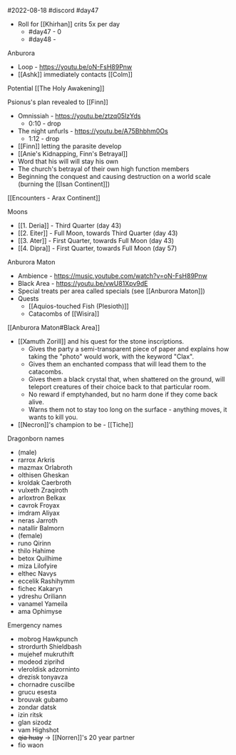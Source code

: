 #2022-08-18
#discord
#day47

- Roll for [[Khirhan]] crits 5x per day
	- #day47 - 0
	- #day48 - 

Anburora
- Loop - https://youtu.be/oN-FsH89Pnw
- [[Ashk]] immediately contacts [[Colm]]

Potential [[The Holy Awakening]]

Psionus's plan revealed to [[Finn]]
- Omnissiah - https://youtu.be/ztzq05IzYds
	- 0:10 - drop
- The night unfurls - https://youtu.be/A75Bhbhm0Os
	- 1:12 - drop
- [[Finn]] letting the parasite develop
- [[Anie's Kidnapping, Finn's Betrayal]]
- Word that his will will stay his own
- The church's betrayal of their own high function members
- Beginning the conquest and causing destruction on a world scale (burning the [[Isan Continent]])

[[Encounters - Arax Continent]]

Moons
- [[1. Deria]] - Third Quarter (day 43)
- [[2. Eiter]] - Full Moon, towards Third Quarter (day 43)
- [[3. Ater]] - First Quarter, towards Full Moon (day 43)
- [[4. Dipra]] - First Quarter, towards Full Moon (day 57)

Anburora Maton
- Ambience - https://music.youtube.com/watch?v=oN-FsH89Pnw
- Black Area - https://youtu.be/vwU81Xpv9dE
- Special treats per area called specials (see [[Anburora Maton]])
- Quests
	- [[Aquios-touched Fish (Plesioth)]]
	- Catacombs of [[Wisira]]

[[Anburora Maton#Black Area]]
- [[Xamuth Zorill]] and his quest for the stone inscriptions.
	- Gives the party a semi-transparent piece of paper and explains how taking the "photo" would work, with the keyword "Clax".
	- Gives them an enchanted compass that will lead them to the catacombs.
	- Gives them a black crystal that, when shattered on the ground, will teleport creatures of their choice back to that particular room.
	- No reward if emptyhanded, but no harm done if they come back alive.
	- Warns them not to stay too long on the surface - anything moves, it wants to kill you.
- [[Necron]]'s champion to be - [[Tiche]]

Dragonborn names
- (male)
- rarrox Arkris  
- mazmax Orlabroth  
- olthisen Gheskan  
- kroldak Caerbroth  
- vulxeth Zraqiroth  
- arloxtron Belkax  
- cavrok Froyax  
- imdram Aliyax  
- neras Jarroth  
- natallir Balmorn
- (female)
- runo Qirinn  
- thilo Hahime  
- betox Quilhime  
- miza Lilofyire  
- elthec Navys  
- eccelik Rashihymm  
- fichec Kakaryn  
- ydreshu Oriliann  
- vanamel Yameila  
- ama Ophimyse

Emergency names
- mobrog Hawkpunch 
- strordurth Shieldbash  
- mujehef mukruthift  
- modeod ziprihd  
- vleroldisk adzorninto  
- drezisk tonyavza  
- chornadre cuscilbe  
- grucu esesta
- brouvak gubamo
- zondar datsk
- izin ritsk
- glan sizodz
- vam Highshot
- ~~qia huay~~ -> [[Norren]]'s 20 year partner
- fio waon